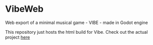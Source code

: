 # VibeWeb
Web export of a minimal musical game - VIBE - made in Godot engine

This repository just hosts the html build for Vibe. Check out the actual project [here](https://github.com/r41k0u/Vibe)
